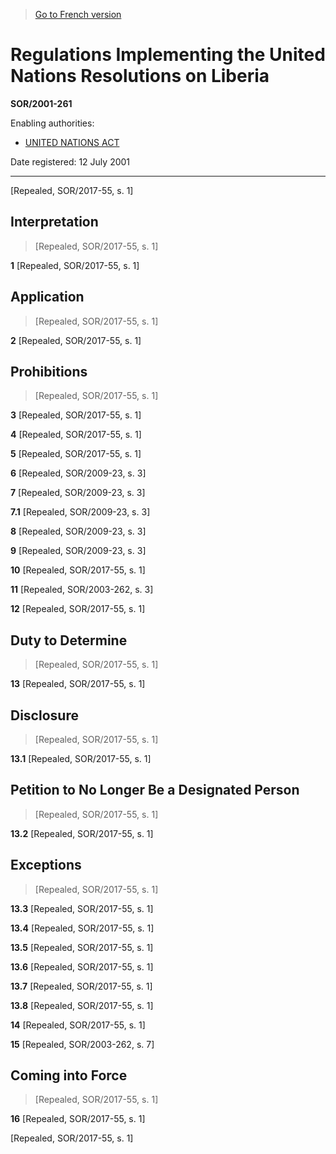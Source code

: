 > [Go to French version](/fr/Règlements/Décrets,%20ordonnances%20et%20règlements%20statutaires/2001/261.md)

# Regulations Implementing the United Nations Resolutions on Liberia

**SOR/2001-261**

Enabling authorities: 
- [UNITED NATIONS ACT](/en/Acts/Revised%20Statutes%20of%20Canada/U/U-2.md)

Date registered: 12 July 2001

----------


[Repealed, SOR/2017-55, s. 1]



## Interpretation
> [Repealed, SOR/2017-55, s. 1]



**1** [Repealed, SOR/2017-55, s. 1]




## Application
> [Repealed, SOR/2017-55, s. 1]



**2** [Repealed, SOR/2017-55, s. 1]




## Prohibitions
> [Repealed, SOR/2017-55, s. 1]



**3** [Repealed, SOR/2017-55, s. 1]



**4** [Repealed, SOR/2017-55, s. 1]



**5** [Repealed, SOR/2017-55, s. 1]



**6** [Repealed, SOR/2009-23, s. 3]



**7** [Repealed, SOR/2009-23, s. 3]



**7.1** [Repealed, SOR/2009-23, s. 3]



**8** [Repealed, SOR/2009-23, s. 3]



**9** [Repealed, SOR/2009-23, s. 3]



**10** [Repealed, SOR/2017-55, s. 1]



**11** [Repealed, SOR/2003-262, s. 3]



**12** [Repealed, SOR/2017-55, s. 1]




## Duty to Determine
> [Repealed, SOR/2017-55, s. 1]



**13** [Repealed, SOR/2017-55, s. 1]




## Disclosure
> [Repealed, SOR/2017-55, s. 1]



**13.1** [Repealed, SOR/2017-55, s. 1]




## Petition to No Longer Be a Designated Person
> [Repealed, SOR/2017-55, s. 1]



**13.2** [Repealed, SOR/2017-55, s. 1]




## Exceptions
> [Repealed, SOR/2017-55, s. 1]



**13.3** [Repealed, SOR/2017-55, s. 1]



**13.4** [Repealed, SOR/2017-55, s. 1]



**13.5** [Repealed, SOR/2017-55, s. 1]



**13.6** [Repealed, SOR/2017-55, s. 1]



**13.7** [Repealed, SOR/2017-55, s. 1]



**13.8** [Repealed, SOR/2017-55, s. 1]



**14** [Repealed, SOR/2017-55, s. 1]



**15** [Repealed, SOR/2003-262, s. 7]




## Coming into Force
> [Repealed, SOR/2017-55, s. 1]



**16** [Repealed, SOR/2017-55, s. 1]


[Repealed, SOR/2017-55, s. 1]


